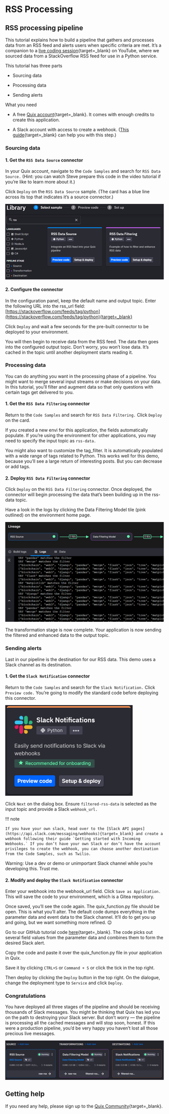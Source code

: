 # RSS Processing

## RSS processing pipeline

This tutorial explains how to build a pipeline that gathers and
processes data from an RSS feed and alerts users when specific criteria
are met. It’s a companion to a [live coding session](https://www.youtube.com/watch?v=X9swwr0Rjx4&t=1s){target=_blank}
on YouTube, where we sourced data from a StackOverflow RSS feed for use
in a Python service.

This tutorial has three parts

  - Sourcing data

  - Processing data

  - Sending alerts

What you need

  - A free [Quix account](https://quix.io/signup){target=_blank}. It
    comes with enough credits to create this application.

  - A Slack account with access to create a webhook. ([This guide](https://api.slack.com/messaging/webhooks){target=_blank} can help you with this step.)

### Sourcing data

#### 1. Get the `RSS Data Source` connector

In your Quix account, navigate to the `Code Samples` and search for `RSS Data Source.` (Hint: you can watch Steve prepare this code in the video tutorial if you’re like to learn more about it.)

Click `Deploy` on the `RSS Data Source` sample. (The card has a blue line across its top that indicates it’s a source connector.)

![RSSTutorial/image1.png](image1.png)

#### 2\. Configure the connector

In the configuration panel, keep the default name and output topic.
Enter the following URL into the rss_url field:
[https://stackoverflow.com/feeds/tag/python](https://stackoverflow.com/feeds/tag/python){target=_blank}

Click `Deploy` and wait a few seconds for the pre-built connector to be
deployed to your environment.

You will then begin to receive data from the RSS feed. The data then
goes into the configured output topic. Don’t worry, you won’t lose data.
It’s cached in the topic until another deployment starts reading it.

### Processing data

You can do anything you want in the processing phase of a pipeline. You
might want to merge several input streams or make decisions on your
data. In this tutorial, you’ll filter and augment data so that only
questions with certain tags get delivered to you.

#### 1\. Get the `RSS Data Filtering` connector

Return to the `Code Samples` and search for `RSS Data Filtering.`
Click `Deploy` on the card.

If you created a new envi for this application, the fields
automatically populate. If you’re using the environment for other
applications, you may need to specify the input topic as `rss-data.`

You might also want to customize the tag_filter. It is automatically
populated with a wide range of tags related to Python. This works well
for this demo, because you’ll see a large return of interesting posts.
But you can decrease or add tags.

#### 2\. Deploy `RSS Data Filtering` connector

Click `Deploy` on the `RSS Data Filtering` connector. Once deployed, the
connector will begin processing the data that’s been building up in the
rss-data topic.

Have a look in the logs by clicking the Data Filtering Model tile (pink
outlined) on the environment home page.

![RSSTutorial/image2.png](image2.png)

The transformation stage is now complete. Your application is now sending
the filtered and enhanced data to the output topic.

### Sending alerts

Last in our pipeline is the destination for our RSS data. This demo uses
a Slack channel as its destination.

#### 1\. Get the `Slack Notification` connector

Return to the `Code Samples` and search for the `Slack Notification.`
Click `Preview code.` You’re going to modify the standard code before
deploying this connector.

![RSSTutorial/image3.png](image3.png)

Click `Next` on the dialog box. Ensure `filtered-rss-data` is selected
as the input topic and provide a Slack `webhook_url.`

!!! note

	If you have your own slack, head over to the [Slack API pages](https://api.slack.com/messaging/webhooks){target=_blank} and create a webhook following their guide `Getting started with Incoming Webhooks.` If you don’t have your own Slack or don’t have the account privileges to create the webhook, you can choose another destination from the Code Samples, such as Twilio.

Warning: Use a dev or demo or unimportant Slack channel while you’re
developing this. Trust me.

#### 2\. Modify and deploy the `Slack Notification` connector

Enter your webhook into the webhook_url field. Click `Save as Application.`
This will save the code to your environment, which is a Gitea repository.

Once saved, you’ll see the code again. The quix_function.py file should
be open. This is what you’ll alter. The default code dumps everything in
the parameter data and event data to the Slack channel. It’ll do to get
you up and going, but we want something more refined. 😉

Go to our GitHub tutorial code
[here](https://github.com/quixio/tutorial-code/blob/main/RSS/Slack-Notification-Destination/quix_function.py){target=_blank}.
The code picks out several field values from the parameter data and
combines them to form the desired Slack alert.

Copy the code and paste it over the quix_function.py file in your
application in Quix.

Save it by clicking `CTRL+S` or `Command + S` or click the tick in the
top right.

Then deploy by clicking the `Deploy` button in the top right. On the
dialogue, change the deployment type to `Service` and click `Deploy`.

### Congratulations

You have deployed all three stages of the pipeline and should be
receiving thousands of Slack messages. You might be thinking that Quix
has led you on the path to destroying your Slack server. But don’t worry
— the pipeline is processing all the cached messages and will stop soon,
honest. If this were a production pipeline, you’d be very happy you
haven’t lost all those precious live messages.

![RSSTutorial/image4.png](image4.png)

## Getting help

If you need any help, please sign up to the [Quix Community](https://quix.io/slack-invite){target=_blank}.
